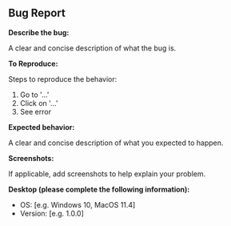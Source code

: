 ## Bug Report

**Describe the bug:**

A clear and concise description of what the bug is.

**To Reproduce:**

Steps to reproduce the behavior:
1. Go to '...'
2. Click on '...'
3. See error

**Expected behavior:**

A clear and concise description of what you expected to happen.

**Screenshots:**

If applicable, add screenshots to help explain your problem.

**Desktop (please complete the following information):**
- OS: [e.g. Windows 10, MacOS 11.4]
- Version: [e.g. 1.0.0]
